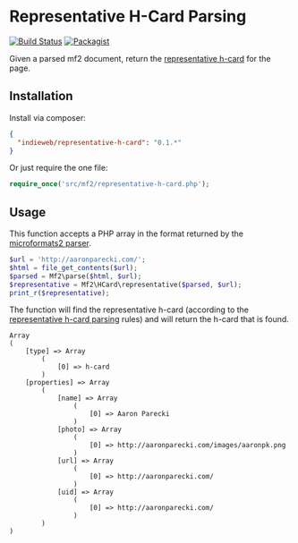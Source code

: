 Representative H-Card Parsing
=============================

[![Build Status](https://travis-ci.org/indieweb/representative-h-card-php.png?branch=master)](http://travis-ci.org/indieweb/representative-h-card-php)
[![Packagist](https://img.shields.io/packagist/v/indieweb/representative-h-card.svg)](https://packagist.org/packages/indieweb/representative-h-card)

Given a parsed mf2 document, return the [representative h-card](http://microformats.org/wiki/representative-h-card-parsing) for the page.


Installation
------------

Install via composer:

```json
{
  "indieweb/representative-h-card": "0.1.*"
}
```

Or just require the one file:

```php
require_once('src/mf2/representative-h-card.php');
```

Usage
-----

This function accepts a PHP array in the format returned by the [microformats2 parser](https://github.com/indieweb/php-mf2).

```php
$url = 'http://aaronparecki.com/';
$html = file_get_contents($url);
$parsed = Mf2\parse($html, $url);
$representative = Mf2\HCard\representative($parsed, $url);
print_r($representative);
```

The function will find the representative h-card (according to the [representative h-card parsing](http://microformats.org/wiki/representative-h-card-parsing) rules) and will
return the h-card that is found.

```
Array
(
    [type] => Array
        (
            [0] => h-card
        )
    [properties] => Array
        (
            [name] => Array
                (
                    [0] => Aaron Parecki
                )
            [photo] => Array
                (
                    [0] => http://aaronparecki.com/images/aaronpk.png
                )
            [url] => Array
                (
                    [0] => http://aaronparecki.com/
                )
            [uid] => Array
                (
                    [0] => http://aaronparecki.com/
                )
        )
)
```
